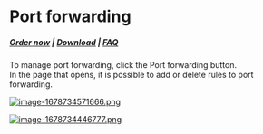 # Port forwarding

#####  [Order now](https://puqcloud.com/whmcs-module-wireguard-business-vpn.php) | [Download](https://download.puqcloud.com/WHMCS/servers/PUQ_WHMCS-WireGuard-Business-VPN/) | [FAQ](https://faq.puqcloud.com/)

  
To manage port forwarding, click the Port forwarding button.  
In the page that opens, it is possible to add or delete rules to port forwarding.

[![image-1678734571666.png](https://doc.puq.info/uploads/images/gallery/2023-03/scaled-1680-/image-1678734571666.png)](https://doc.puq.info/uploads/images/gallery/2023-03/image-1678734571666.png)

[![image-1678734446777.png](https://doc.puq.info/uploads/images/gallery/2023-03/scaled-1680-/image-1678734446777.png)](https://doc.puq.info/uploads/images/gallery/2023-03/image-1678734446777.png)